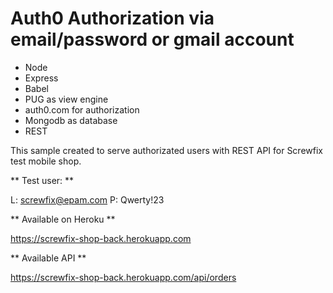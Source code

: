 # Auth0 Authorization via email/password or gmail account

* Node 
* Express 
* Babel 
* PUG as view engine
* auth0.com for authorization
* Mongodb as database
* REST

This sample created to serve authorizated users with REST API for Screwfix test mobile shop.

** Test user: **

L: screwfix@epam.com
P: Qwerty!23

** Available on Heroku **

https://screwfix-shop-back.herokuapp.com

** Available API **

https://screwfix-shop-back.herokuapp.com/api/orders


